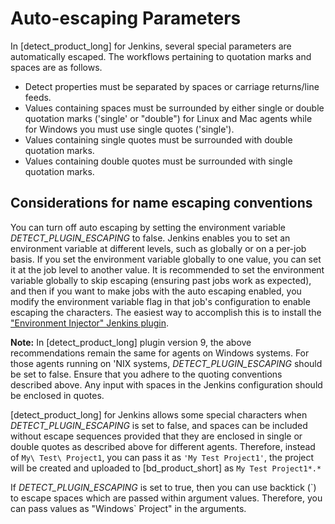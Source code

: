 # Auto-escaping Parameters

In [detect_product_long] for Jenkins, several special parameters are automatically escaped. 
The workflows pertaining to quotation marks and spaces are as follows.

- Detect properties must be separated by spaces or carriage returns/line feeds.
- Values containing spaces must be surrounded by either single or double quotation marks ('single' or "double") for Linux and Mac agents while for Windows you must use single quotes ('single').
- Values containing single quotes must be surrounded with double quotation marks.
- Values containing double quotes must be surrounded with single quotation marks.

## Considerations for name escaping conventions

You can turn off auto escaping by setting the environment variable *DETECT\_PLUGIN\_ESCAPING* to false.
Jenkins enables you to set an environment variable at different levels, such as globally or on a per-job basis. If you set the environment variable globally to one value, you can set it at the job level to another value. It is recommended to set the environment variable globally to skip escaping (ensuring past jobs work as expected), and then if you want to make jobs with the auto escaping enabled, you modify the environment variable flag in that job's configuration to enable escaping the characters. The easiest way to accomplish this is to install the ["Environment Injector" Jenkins plugin](https://plugins.jenkins.io/envinject/).

**Note:** In [detect_product_long] plugin version 9, the above recommendations remain the same for agents on Windows systems.  For those agents running on 'NIX systems, *DETECT\_PLUGIN\_ESCAPING* should be set to false.  Ensure that you adhere to the quoting conventions described above. Any input with spaces in the Jenkins configuration should be enclosed in quotes.

[detect_product_long] for Jenkins allows some special characters when *DETECT\_PLUGIN\_ESCAPING* is set to false, and spaces can be included without escape sequences provided that they are enclosed in single or double quotes as described above for different agents. Therefore, instead of `My\ Test\ Project1`, you can pass it as `'My Test Project1'`, the project will be created and uploaded to [bd_product_short] as `My Test Project1*.*`

If *DETECT\_PLUGIN\_ESCAPING* is set to true, then you can use backtick (\`) to escape spaces which are passed within argument values. Therefore, you can pass values as "Windows` Project" in the arguments.

